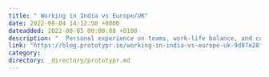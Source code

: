 ```yaml
---
title: " Working in India vs Europe/UK"
date: 2022-08-04 14:12:50 +0000
dateadded: 2022-08-05 00:00:08 +0100
description: "  Personal experience on teams, work-life balance, and cultural differences  Continue reading on Prototypr »  "
link: "https://blog.prototypr.io/working-in-india-vs-europe-uk-9d07e28f4cf5?source=rss----eb297ea1161a---4"
category:
directory: _directory/prototypr.md
---
```

